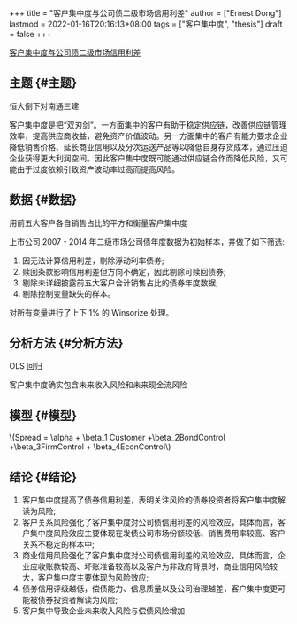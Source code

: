 +++
title = "客户集中度与公司债二级市场信用利差"
author = ["Ernest Dong"]
lastmod = 2022-01-16T20:16:13+08:00
tags = ["客户集中度", "thesis"]
draft = false
+++

[客户集中度与公司债二级市场信用利差](/ox-hugo/客户集中度与公司债二级市场信用利差_王雄元.pdf)


## 主题 {#主题}

恒大倒下对南通三建

客户集中度是把“双刃剑”。一方面集中的客户有助于稳定供应链，改善供应链管理效率，提高供应商收益，避免资产价值波动。另一方面集中的客户有能力要求企业降低销售价格、延长商业信用以及分次运送产品等以降低自身存货成本，通过压迫企业获得更大利润空间。因此客户集中度既可能通过供应链合作而降低风险，又可能由于过度依赖引致资产波动率过高而提高风险。


## 数据 {#数据}

用前五大客户各自销售占比的平方和衡量客户集中度

上市公司 2007 - 2014 年二级市场公司债年度数据为初始样本，并做了如下筛选:

1.  因无法计算信用利差，剔除浮动利率债券;
2.  赎回条款影响信用利差但方向不确定，因此剔除可赎回债券;
3.  剔除未详细披露前五大客户合计销售占比的债券年度数据;
4.  剔除控制变量缺失的样本。

对所有变量进行了上下 1% 的 Winsorize 处理。


## 分析方法 {#分析方法}

OLS 回归

客户集中度确实包含未来收入风险和未来现金流风险


## 模型 {#模型}

\\(Spread = \alpha + \beta\_1 Customer +\beta\_2BondControl +\beta\_3FirmControl + \beta\_4EconControl\\)


## 结论 {#结论}

1.  客户集中度提高了债券信用利差，表明关注风险的债券投资者将客户集中度解读为风险;
2.  客户关系风险强化了客户集中度对公司债信用利差的风险效应，具体而言，客户集中度风险效应主要体现在发债公司市场份额较低、销售费用率较高、客户关系不稳定的样本中;
3.  商业信用风险强化了客户集中度对公司债信用利差的风险效应，具体而言，企业应收账款较高、坏账准备较高以及客户为非政府背景时，商业信用风险较大，客户集中度主要体现为风险效应;
4.  债券信用评级越低，偿债能力、信息质量以及公司治理越差，客户集中度更可能被债券投资者解读为风险;
5.  客户集中导致企业未来收入风险与偿债风险增加